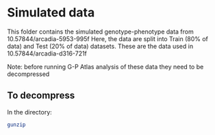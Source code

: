 # **Simulated data** 

This folder contains the simulated genotype-phenotype data from 10.57844/arcadia-5953-995f
Here, the data are split into Train (80% of data) and Test (20% of data) datasets.
These are the data used in 10.57844/arcadia-d316-721f

Note: before running G-P Atlas analysis of these data they need to be decompressed

## To decompress
In the directory:
```bash
gunzip
```
